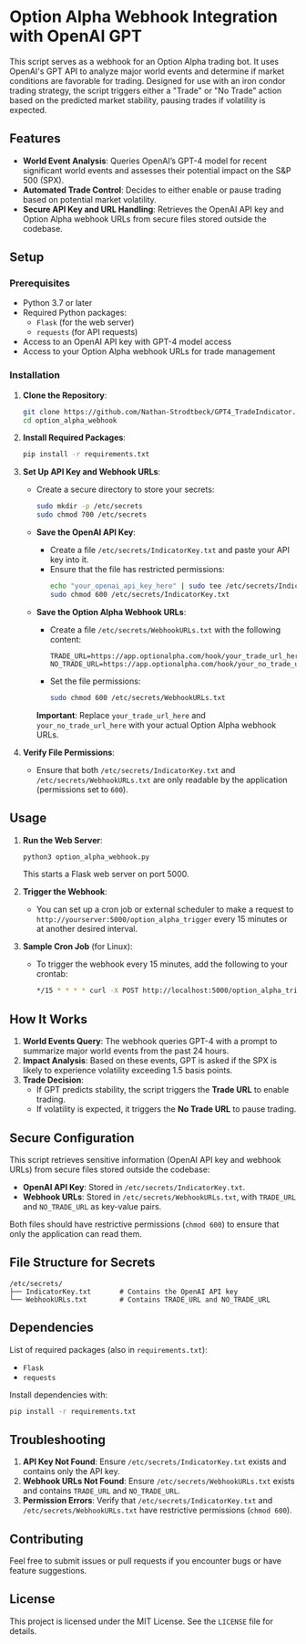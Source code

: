 # Option Alpha Webhook Integration with OpenAI GPT

This script serves as a webhook for an Option Alpha trading bot. It uses OpenAI's GPT API to analyze major world events and determine if market conditions are favorable for trading. Designed for use with an iron condor trading strategy, the script triggers either a "Trade" or "No Trade" action based on the predicted market stability, pausing trades if volatility is expected.

## Features

- **World Event Analysis**: Queries OpenAI’s GPT-4 model for recent significant world events and assesses their potential impact on the S&P 500 (SPX).
- **Automated Trade Control**: Decides to either enable or pause trading based on potential market volatility.
- **Secure API Key and URL Handling**: Retrieves the OpenAI API key and Option Alpha webhook URLs from secure files stored outside the codebase.

## Setup

### Prerequisites

- Python 3.7 or later
- Required Python packages:
  - `Flask` (for the web server)
  - `requests` (for API requests)
- Access to an OpenAI API key with GPT-4 model access
- Access to your Option Alpha webhook URLs for trade management

### Installation

1. **Clone the Repository**:
   ```bash
   git clone https://github.com/Nathan-Strodtbeck/GPT4_TradeIndicator.git
   cd option_alpha_webhook
   ```

2. **Install Required Packages**:
   ```bash
   pip install -r requirements.txt
   ```

3. **Set Up API Key and Webhook URLs**:
   - Create a secure directory to store your secrets:
     ```bash
     sudo mkdir -p /etc/secrets
     sudo chmod 700 /etc/secrets
     ```

   - **Save the OpenAI API Key**:
     - Create a file `/etc/secrets/IndicatorKey.txt` and paste your API key into it.
     - Ensure that the file has restricted permissions:
       ```bash
       echo "your_openai_api_key_here" | sudo tee /etc/secrets/IndicatorKey.txt > /dev/null
       sudo chmod 600 /etc/secrets/IndicatorKey.txt
       ```

   - **Save the Option Alpha Webhook URLs**:
     - Create a file `/etc/secrets/WebhookURLs.txt` with the following content:
       ```plaintext
       TRADE_URL=https://app.optionalpha.com/hook/your_trade_url_here
       NO_TRADE_URL=https://app.optionalpha.com/hook/your_no_trade_url_here
       ```
     - Set the file permissions:
       ```bash
       sudo chmod 600 /etc/secrets/WebhookURLs.txt
       ```

     **Important**: Replace `your_trade_url_here` and `your_no_trade_url_here` with your actual Option Alpha webhook URLs.

4. **Verify File Permissions**:
   - Ensure that both `/etc/secrets/IndicatorKey.txt` and `/etc/secrets/WebhookURLs.txt` are only readable by the application (permissions set to `600`).

## Usage

1. **Run the Web Server**:
   ```bash
   python3 option_alpha_webhook.py
   ```
   This starts a Flask web server on port 5000.

2. **Trigger the Webhook**:
   - You can set up a cron job or external scheduler to make a request to `http://yourserver:5000/option_alpha_trigger` every 15 minutes or at another desired interval.

3. **Sample Cron Job** (for Linux):
   - To trigger the webhook every 15 minutes, add the following to your crontab:
     ```bash
     */15 * * * * curl -X POST http://localhost:5000/option_alpha_trigger
     ```

## How It Works

1. **World Events Query**: The webhook queries GPT-4 with a prompt to summarize major world events from the past 24 hours.
2. **Impact Analysis**: Based on these events, GPT is asked if the SPX is likely to experience volatility exceeding 1.5 basis points.
3. **Trade Decision**:
   - If GPT predicts stability, the script triggers the **Trade URL** to enable trading.
   - If volatility is expected, it triggers the **No Trade URL** to pause trading.

## Secure Configuration

This script retrieves sensitive information (OpenAI API key and webhook URLs) from secure files stored outside the codebase:

- **OpenAI API Key**: Stored in `/etc/secrets/IndicatorKey.txt`.
- **Webhook URLs**: Stored in `/etc/secrets/WebhookURLs.txt`, with `TRADE_URL` and `NO_TRADE_URL` as key-value pairs.

Both files should have restrictive permissions (`chmod 600`) to ensure that only the application can read them.

## File Structure for Secrets

```
/etc/secrets/
├── IndicatorKey.txt       # Contains the OpenAI API key
└── WebhookURLs.txt        # Contains TRADE_URL and NO_TRADE_URL
```

## Dependencies

List of required packages (also in `requirements.txt`):
- `Flask`
- `requests`

Install dependencies with:
```bash
pip install -r requirements.txt
```

## Troubleshooting

1. **API Key Not Found**: Ensure `/etc/secrets/IndicatorKey.txt` exists and contains only the API key.
2. **Webhook URLs Not Found**: Ensure `/etc/secrets/WebhookURLs.txt` exists and contains `TRADE_URL` and `NO_TRADE_URL`.
3. **Permission Errors**: Verify that `/etc/secrets/IndicatorKey.txt` and `/etc/secrets/WebhookURLs.txt` have restrictive permissions (`chmod 600`).

## Contributing

Feel free to submit issues or pull requests if you encounter bugs or have feature suggestions.

## License

This project is licensed under the MIT License. See the `LICENSE` file for details.
